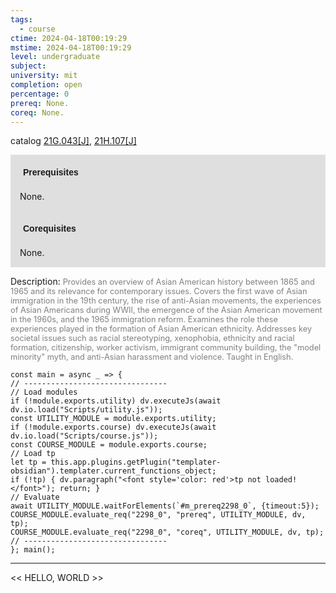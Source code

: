 ```yaml
---
tags:
  - course
ctime: 2024-04-18T00:19:29
mstime: 2024-04-18T00:19:29
level: undergraduate
subject: 
university: mit
completion: open
percentage: 0
prereq: None.
coreq: None.
---
```


catalog [21G.043[J]](http://student.mit.edu/catalog/m21Ga.html#21G.043), [21H.107[J]](http://student.mit.edu/catalog/m21Ha.html#21H.107)

<span style="display: block; padding: 15px; background-color: rgb(100, 100, 100, 0.2);"><font id="m_prereq2298_0" style="display: block; font-family: Arial, sans-serif; font-weight: bold; padding: 5px">Prerequisites</font><br><span id="prereq2298_0">None.</span></span>
<span style="display: block; padding: 15px; background-color: rgb(100, 100, 100, 0.2);"><font id="m_coreq2298_0" style="display: block; font-family: Arial, sans-serif; font-weight: bold; padding: 5px">Corequisites</font><br><span id="coreq2298_0">None.</span></span>

<font style="">Description:</font>
<font style="color: grey; font-size: 0.8rem;">Provides an overview of Asian American history between 1865 and 1965 and its relevance for contemporary issues. Covers the first wave of Asian immigration in the 19th century, the rise of anti-Asian movements, the experiences of Asian Americans during WWII, the emergence of the Asian American movement in the 1960s, and the 1965 immigration reform. Examines the role these experiences played in the formation of Asian American ethnicity. Addresses key societal issues such as racial stereotyping, xenophobia, ethnicity and racial formation, citizenship, worker activism, immigrant community building, the "model minority" myth, and anti-Asian harassment and violence. Taught in English.</font>

```dataviewjs
const main = async _ => {
// --------------------------------
// Load modules
if (!module.exports.utility) dv.executeJs(await dv.io.load("Scripts/utility.js"));
const UTILITY_MODULE = module.exports.utility;
if (!module.exports.course) dv.executeJs(await dv.io.load("Scripts/course.js"));
const COURSE_MODULE = module.exports.course;
// Load tp
let tp = this.app.plugins.getPlugin("templater-obsidian").templater.current_functions_object;
if (!tp) { dv.paragraph("<font style='color: red'>tp not loaded!</font>"); return; }
// Evaluate
await UTILITY_MODULE.waitForElements(`#m_prereq2298_0`, {timeout:5});
COURSE_MODULE.evaluate_req("2298_0", "prereq", UTILITY_MODULE, dv, tp);
COURSE_MODULE.evaluate_req("2298_0", "coreq", UTILITY_MODULE, dv, tp);
// --------------------------------
}; main();
```

---

<< HELLO, WORLD >>
